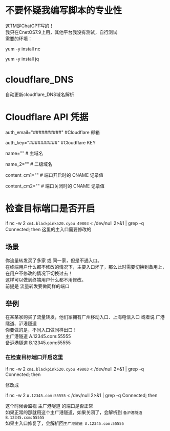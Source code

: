 # 不要怀疑我编写脚本的专业性
这TM是ChatGPT写的！<br>
我只在CnetOS7.9上用，其他平台我没有测试，自行测试<br>
需要的环境：<br>

yum -y install nc

yum -y install jq

# cloudflare_DNS
自动更新cloudflare_DNS域名解析
# Cloudflare API 凭据
auth_email="##########" #Cloudflare 邮箱

auth_key="##########" #Cloudflare  KEY

name=""  # 主域名

name_2=""  # 二级域名

content_cm1=""  # 端口开启时的 CNAME 记录值

content_cm2=""  # 端口关闭时的 CNAME 记录值

# 检查目标端口是否开启
  if nc -w 2 `cm1.blackpink520.cyou 49803` < /dev/null 2>&1 | grep -q Connected; then
这里的主入口需要修改的
  
## 场景
你流量转发买了多家 或 同一家，但是不通入口。<br>
在终端用户什么都不修改的情况下，主要入口坏了，那么此时需要切换到备用上，在用户不修改的情况下切换过去！<br>
这样可以做到终端用户什么都不用修改。<br>
前提是 流量转发要做同样的端口<br>

## 举例
在某某家购买了流量转发，他们家拥有广州移动入口、上海电信入口 或者说 广港隧道、沪港隧道<br>
你要做的是，不同入口做同样出口！<br>
主广港隧道 A.12345.com:55555<br>
备沪港隧道 B.12345.com:55555<br>

### 在检查目标端口开启这里
  if nc -w 2 `cm1.blackpink520.cyou 49803` < /dev/null 2>&1 | grep -q Connected; then
  
  修改成<br>
  
  if nc -w 2 `A.12345.com:55555` < /dev/null 2>&1 | grep -q Connected; then 
  
  这个时候会监视 主广港隧道 的端口是否正常<br>
  如果正常的那就用这个主广港隧道，如果关闭了，会解析到 `备沪港隧道 B.12345.com:55555`<br>
  如果主入口修复了，会解析回`主广港隧道 A.12345.com:55555`
  
